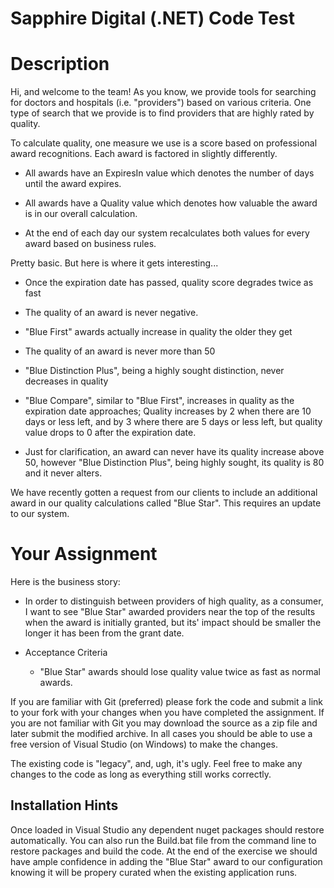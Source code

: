 # Sapphire Digital (.NET) Code Test

# Description
Hi, and welcome to the team! As you know, we provide tools for searching for doctors and hospitals (i.e. "providers") based on various criteria. One type of search that we provide is to find providers that are highly rated by quality.

To calculate quality, one measure we use is a score based on professional award recognitions. Each award is factored in slightly differently.

- All awards have an ExpiresIn value which denotes the number of days until the award expires.

- All awards have a Quality value which denotes how valuable the award is in our overall calculation.

- At the end of each day our system recalculates both values for every award based on business rules.

Pretty basic. But here is where it gets interesting...

  - Once the expiration date has passed, quality score degrades twice as fast

  - The quality of an award is never negative.
  
  - "Blue First" awards actually increase in quality the older they get

  - The quality of an award is never more than 50

  - "Blue Distinction Plus", being a highly sought distinction, never decreases in quality

  - "Blue Compare", similar to "Blue First", increases in quality as the expiration date approaches; Quality increases by 2 when there are 10 days or less left, and by 3 where there are 5 days or less left, but quality value drops to 0 after the expiration date.

  - Just for clarification, an award can never have its quality increase above 50, however "Blue Distinction Plus", being highly sought, its quality is 80 and it never alters.

We have recently gotten a request from our clients to include an additional award in our quality calculations called "Blue Star". This requires an update to our system.

# Your Assignment

Here is the business story:

- In order to distinguish between providers of high quality, as a consumer, I want to see "Blue Star" awarded providers near the top of the results when the award is initially granted, but its' impact should be smaller the longer it has been from the grant date.

- Acceptance Criteria
  - "Blue Star" awards should lose quality value twice as fast as normal awards.

If you are familiar with Git (preferred) please fork the code and submit a link to your fork with your changes when you have completed the assignment.  If you are not familiar with Git you may download the source as a zip file and later submit the modified archive.  In all cases you should be able to use a free version of Visual Studio (on Windows) to make the changes.

The existing code is "legacy", and, ugh, it's ugly. Feel free to make any changes to the code as long as everything still works correctly.

## Installation Hints
Once loaded in Visual Studio any dependent nuget packages should restore automatically.  You can also run the Build.bat file from the command line to restore packages and build the code.  At the end of the exercise we should have ample confidence in adding the "Blue Star" award to our configuration knowing it will be propery curated when the existing application runs.

